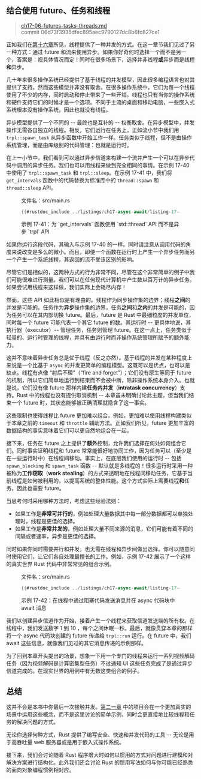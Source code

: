 ## 结合使用 future、任务和线程

> [ch17-06-futures-tasks-threads.md](https://github.com/rust-lang/book/blob/main/src/ch17-06-futures-tasks-threads.md)
> <br>
> commit 06d73f3935dfec895aec9790127dc8b6fc827ce1

正如我们在[第十六章][ch16]所见，线程提供了一种并发的方式。在这一章节我们见过了另一种方式：通过 future 和流来使用异步。如果你好奇何时选择一个而不是另一个，答案是：视具体情况而定！同时在很多场景下，选择并非线程**或**异步而是线程**和**异步。

几十年来很多操作系统已经提供了基于线程的并发模型，因此很多编程语言也对其提供了支持。然而这些模型并非没有取舍。在很多操作系统中，它们为每一个线程使用了不少的内存，同时启动和停止带来了一些开销。线程也只有当你的操作系统和硬件支持它们的时候才是一个选项。不同于主流的桌面和移动电脑，一些嵌入式系统根本没有操作系统，因此也就没有线程。

异步模型提供了一个不同的 -- 最终也是互补的 -- 权衡取舍。在异步模型中，并发操作无需各自独立的线程。相反，它们运行在任务上，正如流小节中我们用 `trpl::spawn_task` 从异步函数中开始工作一样。任务类似于线程，但不是由操作系统管理，而是由库级别的代码管理：也就是运行时。

在上一小节中，我们看到可以通过异步信道来构建一个流并产生一个可以在异步代码中调用的异步任务。我们也可以用线程来做到完全相同的事情。在示例 17-40 中使用了 `trpl::spawn_task` 和 `trpl::sleep`。在示例 17-41 中，我们将 `get_intervals` 函数中的代码替换为标准库中的 `thread::spawn` 和 `thread::sleep` API。

<figure class="listing">

<span class="file-name">文件名：src/main.rs</span>

```rust
{{#rustdoc_include ../listings/ch17-async-await/listing-17-41/src/main.rs:threads}}
```

<figcaption>示例 17-41：为 `get_intervals` 函数使用 `std::thread` API 而不是异步 `trpl` API</figcaption>

</figure>

如果你运行这段代码，其输入与示例 17-40 的一样。同时请注意从调用代码的角度来说改变是多么的微小。而且，即便一个函数在运行时上产生一个异步任务而另一个产生一个系统线程，其返回的流不受该区别的影响。

尽管它们是相似的，这两种方式的行为非常不同，尽管在这个非常简单的例子中我们可能很难进行测量。我们可以在任何现代计算机中产生数以百万计的异步任务。如果尝试用线程来这样做，我们实际上会耗尽内存！

然而，这些 API 如此相似是有理由的。线程作为同步操作集的边界；线程**之间**的并发是可能的。任务作为**异步**操作集的边界，任务**之间**和**之内**的并发是可能的，因为任务可以在其内部切换 future。最后，future 是 Rust 中最细粒度的并发单位，同时每一个 future 可能代表一个其它 future 的数。其运行时 -- 更具体地说，其执行器（executor）-- 管理任务，任务则管理 future。在这一点上，任务类似于轻量的、运行时管理的线程，并具有由运行时而非操作系统管理所赋予的额外能力。

这并不意味着异步任务总是优于线程（反之亦然）。基于线程的并发在某种程度上来说是一个比基于 `async` 的并发更简单的编程模型。这既可以是优点，也可以是缺点。线程有点像 “射后不理”（“fire and forget”）；它们没有原生等同于 future 的机制，所以它们简单地运行到结束而不会被中断，除非操作系统本身介入。也就是说，它们没有像 future 那样内建**任务内并发**（**intratask concurrency**）支持。Rust 中的线程也没有提供取消机制 -- 本章虽未明确讨论此主题，但当我们结束一个 future 时，其状态能够被正确清理就隐含了这一事实。

这些限制也使得线程比 future 更加难以组合。例如，更加难以使用线程构建类似于本章之前的 `timeout` 和 `throttle` 辅助方法。正如我们所见，future 更加丰富的数据结构的事实意味着它们可以更自然地组合在一起。

接下来，任务在 future 之上提供了**额外**控制，允许我们选择在何处如何组合它们。同时事实证明线程和 future 常常能很好地协同工作，因为任务可以（至少是在一些运行时中）在线程间移动。事实上，在底层我们使用的运行时 -- 包括 `spawn_blocking` 和 `spawn_task` 函数 -- 默认就是多线程的！很多运行时采用一种被称为**工作窃取**（**work stealing**）的方式来透明地在线程间移动任务，它基于当前线程是如何被利用的，以提高系统的整体性能。这个方式实际上需要线程**和**任务，因此也需要 future。

当思考何时采用哪种方法时，考虑这些经验法则：

- 如果工作是**非常可并行的**，例如处理大量数据其中每一部分数据都可以单独处理时，线程是更佳的选择。
- 如果工作是**非常并发的**，例如处理大量不同来源的消息，它们可能有着不同的间隔或者速率，异步是更佳的选择。

同时如果你同时需要并行和并发，也无需在线程和异步间做出选择。你可以随意同时使用它们，让它们各自处理最擅长的工作。例如，示例 17-42 展示了一个这样的真实世界 Rust 代码中非常常见的组合示例。

<figure class="listing">

<span class="file-name">文件名：src/main.rs</span>

```rust
{{#rustdoc_include ../listings/ch17-async-await/listing-17-42/src/main.rs:all}}
```

<figcaption>示例 17-42：在线程中通过阻塞代码发送消息并在 async 代码块中 await 消息</figcaption>

</figure>

我们以创建异步信道作为开始，接着产生一个线程来获取信道发送端的所有权。在线程中，我们发送数字 1 到 10 ，每个之间休眠一秒。最后，就像贯穿本章的那样将一个 async 代码块创建的 future 传递给 `trpl::run` 运行。在 future 中，我们 await 这些信息，就像我们见过的其它消息传递的示例那样。

为了回到本章开头提出的场景，想象一下用一个专门的线程来运行一系列视频解码任务（因为视频解码是计算密集型任务）不过通知 UI 这些任务完成了是通过异步信道完成的。在现实世界的用例中有无数这类组合的例子。

## 总结

这并不会是本书中你最后一次接触并发。[第二一章][ch21] 中的项目会在一个更加真实的场景中运用这些概念，而不是这里讨论的简单示例，同时会更直接地比较线程和任务的解决问题的方式。

无论你选择何种方式，Rust 提供了编写安全、快速和并发代码的工具 -- 无论是用于高吞吐量 web 服务器或是用于嵌入式操作系统。

接下来，我们会讨论随着 Rust 程序增大时如何以惯用的方式对问题进行建模和对解决方案进行结构化。此外我们还会讨论 Rust 的惯用写法如何与你可能已经熟悉的面向对象编程惯例相对应。

[ch16]: ch16-00-concurrency.html
[combining-futures]: ch17-03-more-futures.html#构建我们自己的异步抽象
[streams]: ch17-04-streams.html#组合流
[ch21]: ch21-00-final-project-a-web-server.html
